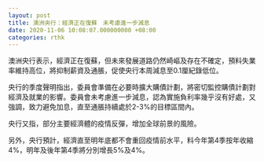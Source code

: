 ```yaml
---
layout: post
title: 澳洲央行：經濟正在復蘇　未考慮進一步減息
date: 2020-11-06 10:08:07.000000000 +08:00
categories: rthk
---
```


澳洲央行表示，經濟正在復蘇，但未來發展道路仍然崎嶇及存在不確定，預料失業率維持高位，將抑制薪資及通脹，促使央行本周減息至0.1厘紀錄低位。

央行的季度聲明指出，委員會準備在必要時擴大購債計劃，將密切監控購債計劃對經濟及就業的影響。委員會未考慮進一步減息，認為實施負利率幾乎沒有好處，又強調，致力避免加息，直至通脹持續處於2-3%的目標區間內。

央行又指，部分主要經濟體的疫情反彈，增加全球前景的風險。

另外，央行預計，經濟直至明年底都不會重回疫情前水平，料今年第4季按年收縮4%，明年及後年第4季將分別增長5%及4%。
